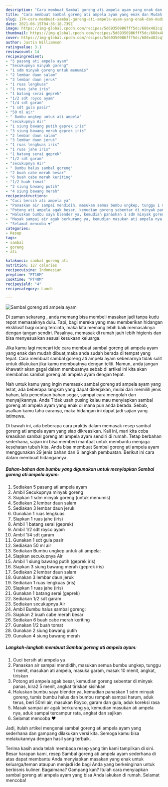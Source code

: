 ```yaml
---
description: "Cara membuat Sambal goreng ati ampela ayam yang enak dan Mudah Dibuat"
title: "Cara membuat Sambal goreng ati ampela ayam yang enak dan Mudah Dibuat"
slug: 174-cara-membuat-sambal-goreng-ati-ampela-ayam-yang-enak-dan-mudah-dibuat
date: 2021-06-15T04:36:18.739Z
image: https://img-global.cpcdn.com/recipes/5d69350986fff5dc/680x482cq70/sambal-goreng-ati-ampela-ayam-foto-resep-utama.jpg
thumbnail: https://img-global.cpcdn.com/recipes/5d69350986fff5dc/680x482cq70/sambal-goreng-ati-ampela-ayam-foto-resep-utama.jpg
cover: https://img-global.cpcdn.com/recipes/5d69350986fff5dc/680x482cq70/sambal-goreng-ati-ampela-ayam-foto-resep-utama.jpg
author: Justin Williamson
ratingvalue: 3.1
reviewcount: 14
recipeingredient:
- "5 pasang ati ampela ayam"
- "Secukupnya minyak goreng"
- "1 sdm minyak goreng untuk menumis"
- "2 lembar daun salam"
- "3 lembar daun jeruk"
- "1 ruas lengkuas"
- "1 ruas jahe iris"
- "1 batang serai geprek"
- "1/2 sdt royco ayam"
- "1/4 sdt garam"
- "1 sdt gula pasir"
- "50 ml air"
- " Bumbu ungkep untuk ati ampela"
- "secukupnya Air"
- "1 siung bawang putih geprek iris"
- "3 siung bawang merah geprek iris"
- "2 lembar daun salam"
- "3 lembar daun jeruk"
- "1 ruas lengkuas iris"
- "1 ruas jahe iris"
- "1 batang serai geprek"
- "1/2 sdt garam"
- "secukupnya Air"
- " Bumbu halus sambal goreng"
- "2 buah cabe merah besar"
- "6 buah cabe merah keriting"
- "1/2 buah tomat"
- "2 siung bawang putih"
- "4 siung bawang merah"
recipeinstructions:
- "Cuci bersih ati ampela ya"
- "Panaskan air sampai mendidih, masukan semua bumbu ungkep, tunggu 1 menit, masukan ati ampela, masuka garam, masak 10 menit, angkat, tiriskan"
- "Potong ati ampela agak besar, kemudian goreng sebentar di minyak panas, kira2 5 menit, angkat tiriskan sisihkan"
- "Haluskan bumbu saya blender ya, kemudian panaskan 1 sdm minyak goreng, tumis bumbu halus dan bumbu rempah sampai harum, aduk terus, beri 50ml air, masukan Royco, garam dan gula, aduk koreksi rasa"
- "Masak sampai air agak berkurang ya, kemudian masukan ati ampela nya, aduk sampai tercampur rata, angkat dan sajikan"
- "Selamat mencoba ❤️"
categories:
- Resep
tags:
- sambal
- goreng
- ati

katakunci: sambal goreng ati 
nutrition: 127 calories
recipecuisine: Indonesian
preptime: "PT16M"
cooktime: "PT40M"
recipeyield: "4"
recipecategory: Lunch

---
```



![Sambal goreng ati ampela ayam](https://img-global.cpcdn.com/recipes/5d69350986fff5dc/680x482cq70/sambal-goreng-ati-ampela-ayam-foto-resep-utama.jpg)

Di zaman  sekarang , anda memang bisa membeli masakan jadi tanpa kudu repot memasaknya dulu. Tapi, bagi mereka yang mau memberikan hidangan eksklusif bagi orang tercinta, maka kita memang lebih baik memasaknya dengan tangan sendiri. Pasalnya, memasak di rumah jauh lebih higienis dan bisa menyesuaikan sesuai kesukaan keluarga.

Jika kamu lagi mencari ide cara membuat sambal goreng ati ampela ayam yang enak dan mudah dibuat,maka anda sudah berada di tempat yang tepat. Cara membuat sambal goreng ati ampela ayam  sebenarnya tidak sulit untuk dilakukan jika kamu membuatnya dengan teliti. Namun, anda jangan khawatir akan gagal dalam membuatnya 
sebab di artikel ini kita akan membahas sambal goreng ati ampela ayam dengan tepat.  



Nah untuk kamu yang ingin memasak sambal goreng ati ampela ayam yang lezat, ada beberapa langkah yang dapat dikerjakan, mulai dari memilih jenis bahan, lalu penentuan bahan segar, sampai cara mengolah dan menyajikannya. Anda Tidak usah pusing kalau mau menyiapkan sambal goreng ati ampela ayam yang enak di mana pun anda berada. Sebab, asalkan kamu  tahu caranya, maka hidangan ini dapat jadi sajian yang istimewa.

Di bawah ini, ada beberapa cara praktis  dalam memasak resep sambal goreng ati ampela ayam yang siap dikreasikan. Kali ini, mari kita coba kreasikan sambal goreng ati ampela ayam sendiri di rumah. Tetap berbahan sederhana, sajian ini bisa memberi manfaat untuk membantu menjaga kesehatan tubuh kita. Anda bisa membuat Sambal goreng ati ampela ayam menggunakan 29 jenis bahan dan 6 langkah pembuatan. Berikut ini cara dalam membuat hidangannya.

<!--inarticleads1-->

##### Bahan-bahan dan bumbu yang digunakan untuk menyiapkan Sambal goreng ati ampela ayam:

1. Sediakan 5 pasang ati ampela ayam
1. Ambil Secukupnya minyak goreng
1. Siapkan 1 sdm minyak goreng (untuk menumis)
1. Sediakan 2 lembar daun salam
1. Sediakan 3 lembar daun jeruk
1. Gunakan 1 ruas lengkuas
1. Siapkan 1 ruas jahe (iris)
1. Ambil 1 batang serai (geprek)
1. Ambil 1/2 sdt royco ayam
1. Ambil 1/4 sdt garam
1. Gunakan 1 sdt gula pasir
1. Sediakan 50 ml air
1. Sediakan  Bumbu ungkep untuk ati ampela:
1. Siapkan secukupnya Air
1. Ambil 1 siung bawang putih (geprek iris)
1. Siapkan 3 siung bawang merah (geprek iris)
1. Sediakan 2 lembar daun salam
1. Gunakan 3 lembar daun jeruk
1. Sediakan 1 ruas lengkuas (iris)
1. Siapkan 1 ruas jahe (iris)
1. Gunakan 1 batang serai (geprek)
1. Sediakan 1/2 sdt garam
1. Sediakan secukupnya Air
1. Ambil  Bumbu halus sambal goreng:
1. Siapkan 2 buah cabe merah besar
1. Sediakan 6 buah cabe merah keriting
1. Gunakan 1/2 buah tomat
1. Gunakan 2 siung bawang putih
1. Gunakan 4 siung bawang merah




<!--inarticleads2-->

##### Langkah-langkah membuat Sambal goreng ati ampela ayam:

1. Cuci bersih ati ampela ya
1. Panaskan air sampai mendidih, masukan semua bumbu ungkep, tunggu 1 menit, masukan ati ampela, masuka garam, masak 10 menit, angkat, tiriskan
1. Potong ati ampela agak besar, kemudian goreng sebentar di minyak panas, kira2 5 menit, angkat tiriskan sisihkan
1. Haluskan bumbu saya blender ya, kemudian panaskan 1 sdm minyak goreng, tumis bumbu halus dan bumbu rempah sampai harum, aduk terus, beri 50ml air, masukan Royco, garam dan gula, aduk koreksi rasa
1. Masak sampai air agak berkurang ya, kemudian masukan ati ampela nya, aduk sampai tercampur rata, angkat dan sajikan
1. Selamat mencoba ❤️




Jadi, itulah artikel mengenai  sambal goreng ati ampela ayam  yang sederhana dan gampang dilakukan versi kita. Semoga kamu bisa melakukannya dengan hasil yang terbaik. 

Terima kasih anda telah membaca resep yang tim kami tampilkan di sini. Besar harapan kami, resep  Sambal goreng ati ampela ayam sederhana di atas dapat membantu Anda menyiapkan masakan yang enak untuk keluarga/teman ataupun menjadi ide bagi Anda yang berkeinginan untuk berbisnis kuliner. Bagaimana? Gampang kan? Itulah cara menyiapkan sambal goreng ati ampela ayam yang bisa Anda lakukan di rumah. Selamat mencoba!

